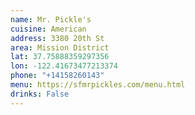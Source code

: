 ```yaml
---
name: Mr. Pickle's
cuisine: American
address: 3380 20th St
area: Mission District
lat: 37.75888359297356
lon: -122.41673477213374
phone: "+14158260143"
menu: https://sfmrpickles.com/menu.html
drinks: False
---
```

